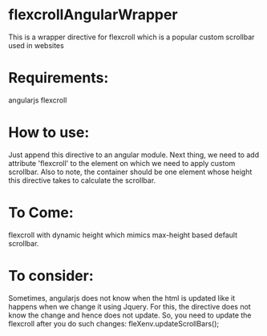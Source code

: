 flexcrollAngularWrapper
=======================

This is a wrapper directive for flexcroll which is a popular custom scrollbar used in websites


Requirements:
============

angularjs
flexcroll


How to use:
===========

Just append this directive to an angular module.
Next thing, we need to add attribute 'flexcroll' to the element on which we need to apply custom scrollbar.
Also to note, the container should be one element whose height this directive takes to calculate the scrollbar.


To Come:
=======

flexcroll with dynamic height which mimics max-height based default scrollbar.


To consider:
===========

Sometimes, angularjs does not know when the html is updated like it happens when we change it using Jquery.
For this, the directive does not know the change and hence does not update.
So, you need to update the flexcroll after you do such changes:
fleXenv.updateScrollBars();

